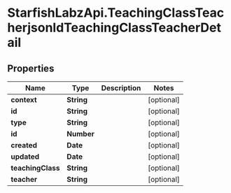 # StarfishLabzApi.TeachingClassTeacherjsonldTeachingClassTeacherDetail

## Properties
Name | Type | Description | Notes
------------ | ------------- | ------------- | -------------
**context** | **String** |  | [optional] 
**id** | **String** |  | [optional] 
**type** | **String** |  | [optional] 
**id** | **Number** |  | [optional] 
**created** | **Date** |  | [optional] 
**updated** | **Date** |  | [optional] 
**teachingClass** | **String** |  | [optional] 
**teacher** | **String** |  | [optional] 

